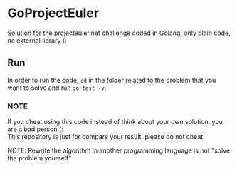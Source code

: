 # GoProjectEuler

Solution for the projecteuler.net challenge coded in Golang, only plain code, no external library (:

## Run

In order to run the code, `cd` in the folder related to the problem that you want to solve and run `go test -v`.

### NOTE

If you cheat using this code instead of think about your own solution, you are a bad person (:  
This repository is just for compare your result, please do not cheat.  

NOTE: Rewrite the algorithm in another programming language is not "solve the problem yourself"
